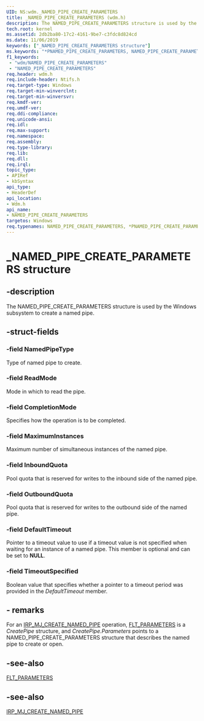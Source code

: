 ```yaml
---
UID: NS:wdm._NAMED_PIPE_CREATE_PARAMETERS
title: _NAMED_PIPE_CREATE_PARAMETERS (wdm.h)
description: The NAMED_PIPE_CREATE_PARAMETERS structure is used by the Windows subsystem to create a named pipe.
tech.root: kernel
ms.assetid: 2db2ba80-17c2-4161-9be7-c3fdc8d824cd
ms.date: 11/06/2019
keywords: ["_NAMED_PIPE_CREATE_PARAMETERS structure"]
ms.keywords: "*PNAMED_PIPE_CREATE_PARAMETERS, NAMED_PIPE_CREATE_PARAMETERS, NAMED_PIPE_CREATE_PARAMETERS structure"
f1_keywords:
 - "wdm/NAMED_PIPE_CREATE_PARAMETERS"
 - "NAMED_PIPE_CREATE_PARAMETERS"
req.header: wdm.h
req.include-header: Ntifs.h
req.target-type: Windows
req.target-min-winverclnt: 
req.target-min-winversvr: 
req.kmdf-ver: 
req.umdf-ver: 
req.ddi-compliance: 
req.unicode-ansi: 
req.idl: 
req.max-support: 
req.namespace: 
req.assembly: 
req.type-library: 
req.lib: 
req.dll: 
req.irql: 
topic_type:
- APIRef
- kbSyntax
api_type:
- HeaderDef
api_location:
- Wdm.h
api_name:
- NAMED_PIPE_CREATE_PARAMETERS
targetos: Windows
req.typenames: NAMED_PIPE_CREATE_PARAMETERS, *PNAMED_PIPE_CREATE_PARAMETERS
---
```


# _NAMED_PIPE_CREATE_PARAMETERS structure

## -description

 The NAMED_PIPE_CREATE_PARAMETERS structure is used by the Windows subsystem to create a named pipe.

## -struct-fields

### -field NamedPipeType

Type of named pipe to create.

### -field ReadMode

Mode in which to read the pipe.

### -field CompletionMode

Specifies how the operation is to be completed.

### -field MaximumInstances

Maximum number of simultaneous instances of the named pipe.

### -field InboundQuota

Pool quota that is reserved for writes to the inbound side of the named pipe.

### -field OutboundQuota

Pool quota that is reserved for writes to the outbound side of the named pipe.

### -field DefaultTimeout

Pointer to a timeout value to use if a timeout value is not specified when waiting for an instance of a named pipe. This member is optional and can be set to **NULL**.

### -field TimeoutSpecified

Boolean value that specifies whether a pointer to a timeout period was provided in the *DefaultTimeout* member.

## - remarks

For an [IRP_MJ_CREATE_NAMED_PIPE](https://docs.microsoft.com/windows-hardware/drivers/ifs/irp-mj-create-named-pipe) operation, [FLT_PARAMETERS](https://docs.microsoft.com/windows-hardware/drivers/ddi/fltkernel/ns-fltkernel-_flt_parameters) is a *CreatePipe* structure, and *CreatePipe.Parameters* points to a NAMED_PIPE_CREATE_PARAMETERS structure that describes the named pipe to create or open.

## -see-also

[FLT_PARAMETERS](https://docs.microsoft.com/windows-hardware/drivers/ddi/fltkernel/ns-fltkernel-_flt_parameters)
## -see-also

[IRP_MJ_CREATE_NAMED_PIPE](https://docs.microsoft.com/windows-hardware/drivers/ifs/irp-mj-create-named-pipe)
